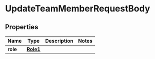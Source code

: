

# UpdateTeamMemberRequestBody


## Properties

| Name | Type | Description | Notes |
|------------ | ------------- | ------------- | -------------|
|**role** | [**Role1**](Role1.md) |  |  |



